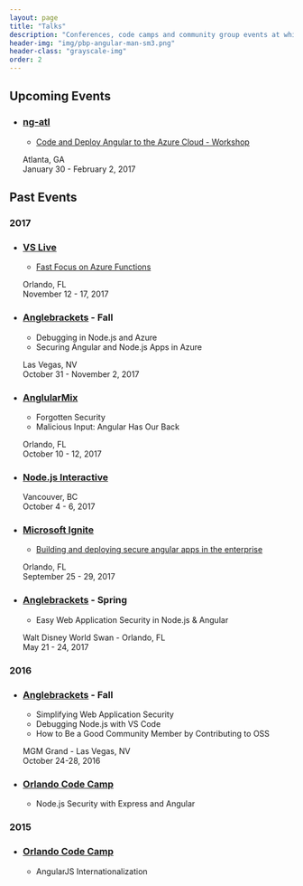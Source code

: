 ```yaml
---
layout: page
title: "Talks"
description: "Conferences, code camps and community group events at which I've talked and presented something."
header-img: "img/pbp-angular-man-sm3.png"
header-class: "grayscale-img"
order: 2
---
```


## Upcoming Events
- ### [ng-atl](http://ng-atl.org)
    - [Code and Deploy Angular to the Azure Cloud - Workshop](http://ng-atl.org/Workshops)
    <p>Atlanta, GA<br>
    January 30 - February 2, 2017</p>

## Past Events
### 2017
- ### [VS Live](https://live360events.com/Events/Orlando-2017/)
    - [Fast Focus on Azure Functions](https://live360events.com/Events/Orlando-2017/Sessions/Tuesday/VST15-Fast-Focus-on-Azure-Functions.aspx)
    <p>Orlando, FL<br>
    November 12 - 17, 2017</p>
- ### [Anglebrackets](https://anglebrackets.org/#!/speakers/Brian%20Clark) - Fall
    - Debugging in Node.js and Azure
    - Securing Angular and Node.js Apps in Azure
    <p>Las Vegas, NV<br>
    October 31 - November 2, 2017</p>
- ### [AnglularMix](https://www.angularmix.com/#!/speakers/Brian%20Clark)
    - Forgotten Security
    - Malicious Input: Angular Has Our Back
    <p>Orlando, FL<br>
    October 10 - 12, 2017</p>
- ### [Node.js Interactive](http://events.linuxfoundation.org/events/archive/2017/node-interactive)
    <p>Vancouver, BC<br>
    October 4 - 6, 2017</p>
- ### [Microsoft Ignite](https://www.microsoft.com/en-us/ignite)
    - [Building and deploying secure angular apps in the enterprise](https://myignite.microsoft.com/sessions/55304)
    <p>Orlando, FL<br>September 25 - 29, 2017</p>
- ### [Anglebrackets](https://anglebrackets.org/) - Spring
    - Easy Web Application Security in Node.js & Angular
    <p>Walt Disney World Swan - Orlando, FL<br>
    May 21 - 24, 2017</p>

### 2016

- ### [Anglebrackets](https://anglebrackets.org/) - Fall
    - Simplifying Web Application Security
    - Debugging Node.js with VS Code
    - How to Be a Good Community Member by Contributing to OSS
    <p>MGM Grand - Las Vegas, NV<br>
    October 24-28, 2016</p>

- ### [Orlando Code Camp](http://orlandocodecamp.com/)
    - Node.js Security with Express and Angular

### 2015

- ### [Orlando Code Camp](http://orlandocodecamp.com/)
    - AngularJS Internationalization
